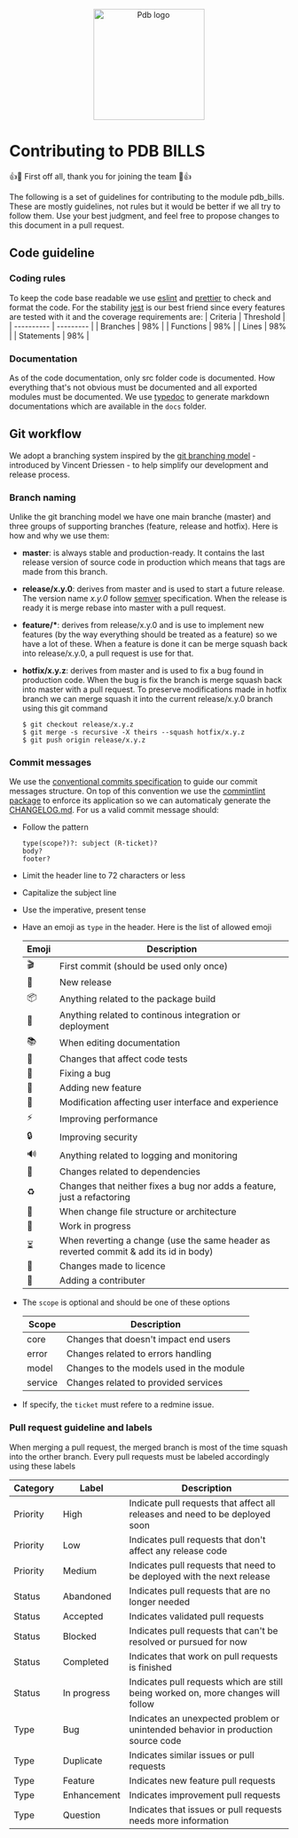 <p align="center">
  <a href="https://www.laplateforme.com/">
    <img src="https://www.laplateforme.com/i/sites/default/files/2017-04/logo_pdb_bsl-1.jpg" alt="Pdb logo" width="200">
  </a>
</p>

# Contributing to PDB BILLS

:+1::tada: First off all, thank you for joining the team :tada::+1:

The following is a set of guidelines for contributing to the module pdb_bills. These are mostly guidelines, not rules but it would be better if we all try to follow them. Use your best judgment, and feel free to propose changes to this document in a pull request.

## Code guideline

### Coding rules

To keep the code base readable we use [eslint](https://eslint.org/) and [prettier](https://prettier.io/) to check and format the code. For the stability [jest](https://jestjs.io/) is our best friend since every features are tested with it and the coverage requirements are:
| Criteria | Threshold |
| ---------- | --------- |
| Branches | 98% |
| Functions | 98% |
| Lines | 98% |
| Statements | 98% |

### Documentation

As of the code documentation, only src folder code is documented. How everything that's not obvious must be documented and all exported modules must be documented. We use [typedoc](https://typedoc.org/) to generate markdown documentations which are available in the `docs` folder.

## Git workflow

We adopt a branching system inspired by the [git branching model](https://nvie.com/posts/a-successful-git-branching-model/) - introduced by Vincent Driessen - to help simplify our development and release process.

### Branch naming

Unlike the git branching model we have one main branche (master) and three groups of supporting branches (feature, release and hotfix). Here is how and why we use them:

- **master**: is always stable and production-ready. It contains the last release version of source code in production which means that tags are made from this branch.

- **release/x.y.0**: derives from master and is used to start a future release. The version name _x.y.0_ follow [semver](https://semver.org/) specification. When the release is ready it is merge rebase into master with a pull request.

- **feature/\***: derives from release/x.y.0 and is use to implement new features (by the way everything should be treated as a feature) so we have a lot of these. When a feature is done it can be merge squash back into release/x.y.0, a pull request is use for that.

- **hotfix/x.y.z**: derives from master and is used to fix a bug found in production code. When the bug is fix the branch is merge squash back into master with a pull request. To preserve modifications made in hotfix branch we can merge squash it into the current release/x.y.0 branch using this git command

  ```Shell
  $ git checkout release/x.y.z
  $ git merge -s recursive -X theirs --squash hotfix/x.y.z
  $ git push origin release/x.y.z
  ```

### Commit messages

We use the [conventional commits specification](https://www.conventionalcommits.org/en/v1.0.0/) to guide our commit messages structure. On top of this convention we use the [commintlint package](https://commitlint.js.org/) to enforce its application so we can automaticaly generate the [CHANGELOG.md](https://github.com/Core-Techs-Git/pdb_bills/blob/master/CHANGELOG.md).
For us a valid commit message should:

- Follow the pattern
  ```plaintext
  type(scope?)?: subject (R-ticket)?
  body?
  footer?
  ```
- Limit the header line to 72 characters or less
- Capitalize the subject line
- Use the imperative, present tense
- Have an emoji as `type` in the header. Here is the list of allowed emoji

  | Emoji | Description                                                                           |
  | ----- | ------------------------------------------------------------------------------------- |
  | 🎬    | First commit (should be used only once)                                               |
  | 🎉    | New release                                                                           |
  | 📦    | Anything related to the package build                                                 |
  | 👷    | Anything related to continous integration or deployment                               |
  | 📚    | When editing documentation                                                            |
  | 🧪    | Changes that affect code tests                                                        |
  | 🐛    | Fixing a bug                                                                          |
  | 🧩    | Adding new feature                                                                    |
  | 💄    | Modification affecting user interface and experience                                  |
  | ⚡    | Improving performance                                                                 |
  | 🔒    | Improving security                                                                    |
  | 🔊    | Anything related to logging and monitoring                                            |
  | 🔗    | Changes related to dependencies                                                       |
  | ♻️    | Changes that neither fixes a bug nor adds a feature, just a refactoring               |
  | 🎨    | When change file structure or architecture                                            |
  | 🚧    | Work in progress                                                                      |
  | ⏳    | When reverting a change (use the same header as reverted commit & add its id in body) |
  | 📜    | Changes made to licence                                                               |
  | 👥    | Adding a contributer                                                                  |

- The `scope` is optional and should be one of these options

  | Scope   | Description                              |
  | ------- | ---------------------------------------- |
  | core    | Changes that doesn't impact end users    |
  | error   | Changes related to errors handling       |
  | model   | Changes to the models used in the module |
  | service | Changes related to provided services     |

- If specify, the `ticket` must refere to a redmine issue.

### Pull request guideline and labels

When merging a pull request, the merged branch is most of the time squash into the orther branch. Every pull requests must be labeled accordingly using these labels

| Category | Label       | Description                                                                       |
| -------- | ----------- | --------------------------------------------------------------------------------- |
| Priority | High        | Indicate pull requests that affect all releases and need to be deployed soon      |
| Priority | Low         | Indicates pull requests that don't affect any release code                        |
| Priority | Medium      | Indicates pull requests that need to be deployed with the next release            |
| Status   | Abandoned   | Indicates pull requests that are no longer needed                                 |
| Status   | Accepted    | Indicates validated pull requests                                                 |
| Status   | Blocked     | Indicates pull requests that can't be resolved or pursued for now                 |
| Status   | Completed   | Indicates that work on pull requests is finished                                  |
| Status   | In progress | Indicates pull requests which are still being worked on, more changes will follow |
| Type     | Bug         | Indicates an unexpected problem or unintended behavior in production source code  |
| Type     | Duplicate   | Indicates similar issues or pull requests                                         |
| Type     | Feature     | Indicates new feature pull requests                                               |
| Type     | Enhancement | Indicates improvement pull requests                                               |
| Type     | Question    | Indicates that issues or pull requests needs more information                     |
